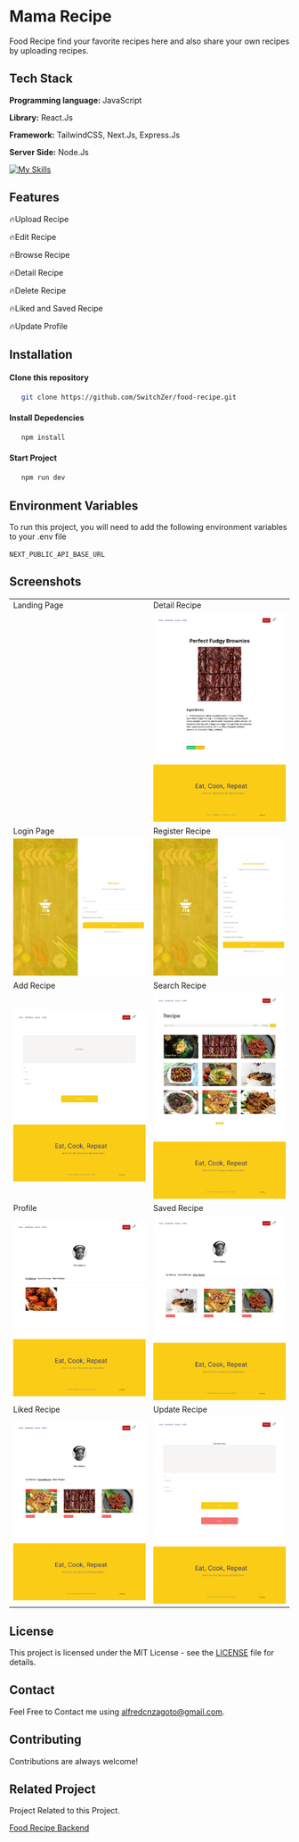 # Mama Recipe

Food Recipe find your favorite recipes here and also share your own recipes by uploading recipes.

## Tech Stack

**Programming language:** JavaScript

**Library:** React.Js

**Framework:** TailwindCSS, Next.Js, Express.Js

**Server Side:** Node.Js

[![My Skills](https://skillicons.dev/icons?i=js,html,css,tailwind,react,express,nodejs,next)](https://skillicons.dev)

## Features

🔥Upload Recipe

🔥Edit Recipe

🔥Browse Recipe

🔥Detail Recipe

🔥Delete Recipe

🔥Liked and Saved Recipe

🔥Update Profile

## Installation

#### Clone this repository

```bash
   git clone https://github.com/SwitchZer/food-recipe.git
```

#### Install Depedencies

```bash
   npm install
```

#### Start Project

```bash
   npm run dev
```

## Environment Variables

To run this project, you will need to add the following environment variables to your .env file

`NEXT_PUBLIC_API_BASE_URL`

## Screenshots

<table>
   <tr>
      <td>Landing Page</td>
      <td>Detail Recipe</td>
   </tr>
   <tr>
      <td><img width="350px" src="./public/LandingPage.png" border="0" alt="" /></td>
      <td><img width="350px" src="./public/DetailRecipePage.png" border="0" alt="" /></td>
   </tr>
   <tr>
      <td>Login Page</td>
      <td>Register Recipe</td>
   </tr>
   <tr>
      <td><img width="350px" src="./public/LoginPage.png" border="0" alt="" /></td>
      <td><img width="350px" src="./public/RegisterPage.png" border="0" alt="" /></td>
   </tr>
   <tr>
      <td>Add Recipe</td>
      <td>Search Recipe</td>
   </tr>
   <tr>
      <td><img width="350px" src="./public/AddRecipe.png" border="0" alt="" /></td>
      <td><img width="350px" src="./public/RecipePage.png" border="0" alt="" /></td>
   </tr>
   <tr>
      <td>Profile</td>
      <td>Saved Recipe</td>
   </tr>
   <tr>
      <td><img width="350px" src="./public/ProfilePage.png" border="0" alt="" /></td>
      <td><img width="350px" src="./public/SavedRecipe.png" border="0" alt="" /></td>
   </tr>
   <tr>
      <td>Liked Recipe</td>
      <td>Update Recipe</td>
   </tr>
   <tr>
      <td><img width="350px" src="./public/LikedRecipe.png" border="0" alt="" /></td>
      <td><img width="350px" src="./public/UpdateRecipe.png" border="0" alt="" /></td>
   </tr>
</table>

## License

This project is licensed under the MIT License - see the [LICENSE](LICENSE) file for details.

## Contact

Feel Free to Contact me using [alfredcnzagoto@gmail.com](alfredcnzagoto@gmail.com).

## Contributing

Contributions are always welcome!

## Related Project

Project Related to this Project.

[Food Recipe Backend](https://github.com/SwitchZer/hire-job-backend)
